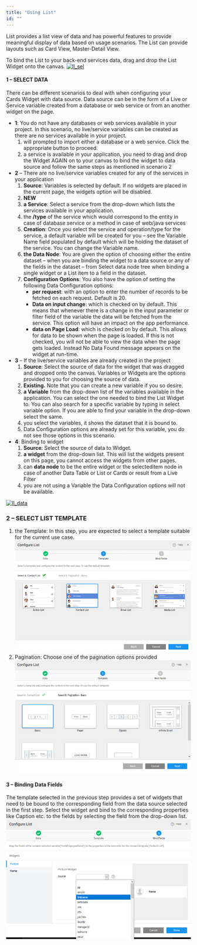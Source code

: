 ```yaml
---
title: "Using List"
id: ""
---
```


List provides a list view of data and has powerful features to provide meaningful display of data based on usage scenarios. The List can provide layouts such as Card View, Master-Detail View.

To bind the List to your back-end services data, drag and drop the List Widget onto the canvas. [![ll_sel](../assets/ll_sel.png)](../assets/ll_sel.png)

#### 1 – SELECT DATA

There can be different scenarios to deal with when configuring your Cards Widget with data source. Data source can be in the form of a Live or Service variable created from a database or web service or from an another widget on the page.

- **1**: You do not have any databases or web services available in your project. In this scenario, no live/service variables can be created as there are no services available in your project.
    1. will prompted to import either a database or a web service. Click the appropriate button to proceed.
    2. a service is available in your application, you need to drag and drop the Widget AGAIN on to your canvas to bind the widget to data source and follow the same steps as mentioned in scenario 2
- **2** – There are no live/service variables created for any of the services in your application
    1. **Source**: Variables is selected by default. If no widgets are placed in the current page, the widgets option will be disabled.
    2. **NEW**
    3. **a Service**: Select a service from the drop-down which lists the services available in your application.
    4. the **/type** of the service which would correspond to the entity in case of database service or a method in case of web/java services
    5. **Creation**: Once you select the service and operation/type for the service, a default variable will be created for you – see the Variable Name field populated by default which will be holding the dataset of the service. You can change the Variable name.
    6. **the Data Node**: You are given the option of choosing either the entire dataset – when you are binding the widget to a data source or any of the fields in the dataset – from Select data node tree when binding a single widget or a List item to a field in the dataset.
    7. **Configuration Options**: You also have the option of setting the following Data Configuration options:
        - **per request**: with an option to enter the number of records to be fetched on each request. Default is 20.
        - **Data on input change**: which is checked on by default. This means that whenever there is a change in the input parameter or filter field of the variable the data will be fetched from the service. This option will have an impact on the app performance.
        - **data on Page Load**: which is checked on by default. This allows for data to be shown when the page is loaded. If this is not checked, you will not be able to view the data when the page gets loaded. Instead No Data Found message appears on the widget at run-time.
- **3** – If the live/service variables are already created in the project
    1. **Source**: Select the source of data for the widget that was dragged and dropped onto the canvas. Variables or Widgets are the options provided to you for choosing the source of data.
    2. **Existing.** Note that you can create a new variable if you so desire.
    3. **a Variable** from the drop-down list of the variables available in the application. You can select the one needed to bind the List Widget to. You can also search for a specific variable by typing in select variable option. If you are able to find your variable in the drop-down select the same.
    4. you select the variables, it shows the dataset that it is bound to.
    5. Data Configuration options are already set for this variable, you do not see those options in this scenario.
- **4**: Binding to widget
    1. **Source**: Select the source of data to Widget.
    2. **a widget** from the drop-down list. This will list the widgets present on this page, you cannot access the widgets from other pages.
    3. can **data node** to be the entire widget or the selecteditem node in case of another Data Table or List or Cards or result from a Live Filter
    4. you are not using a Variable the Data Configuration options will not be available.

[![ll_data](../assets/ll_data-1.png)](../assets/ll_data-1.png)

### 2 – SELECT LIST TEMPLATE

1. the Template: In this step, you are expected to select a template suitable for the current use case. [![ll_template](../assets/ll_template.png)](../assets/ll_template.png)
2. Pagination: Choose one of the pagination options provided [![ll_pagin](../assets/ll_pagin.png)](../assets/ll_pagin.png)

#### 3 – Binding Data Fields

The template selected in the previous step provides a set of widgets that need to be bound to the corresponding field from the data source selected in the first step. Select the widget and bind to the corresponding properties like Caption etc. to the fields by selecting the field from the drop-down list. [![ll_fields](../assets/ll_fields.png)](../assets/ll_fields.png)
